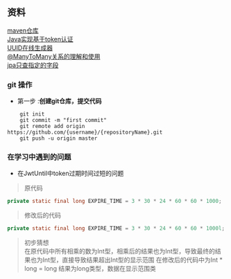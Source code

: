 ##  资料  
[maven仓库](https://mvnrepository.com/artifact/com.auth0/java-jwt/3.8.3)   
[Java实现基于token认证](https://blog.csdn.net/Eye_Me/article/details/88720585)  
[UUID在线生成器](http://www.uuid.online)  
[@ManyToMany关系的理解和使用](https://wycode.cn/2018-04-19-many_to_many.html)  
[jpa只查指定的字段](https://blog.csdn.net/asd54090/article/details/91042658)

###  git 操作  

- 第一步  :**创建git仓库，提交代码**
```git
    git init
    git commit -m "first commit"
    git remote add origin https://github.com/{username}/{repositoryName}.git
    git push -u origin master
```  

### 在学习中遇到的问题  

-  在JwtUntil中token过期时间过短的问题
> 原代码
```java
private static final long EXPIRE_TIME = 3 * 30 * 24 * 60 * 60 * 1000;
```

> 修改后的代码
```java
private static final long EXPIRE_TIME = 3 * 30 * 24 * 60 * 60 * 1000l;
```
> 初步猜想  
> 在原代码中所有相乘的数为Int型，相乘后的结果也为Int型，导致最终的结果也为Int型，直接导致结果超出Int型的显示范围
> 在修改后的代码中为Int * long = long 结果为long类型，数据在显示范围类
